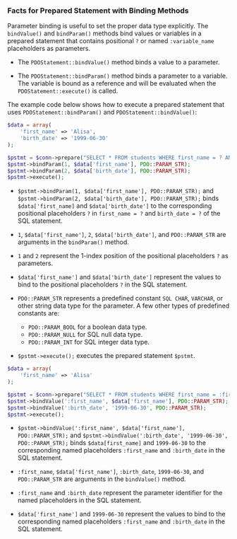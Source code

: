 ### Facts for Prepared Statement with Binding Methods

Parameter binding is useful to set the proper data type explicitly. The `bindValue()` and `bindParam()` methods bind values or variables in a prepared statement that contains positional `?` or named `:variable_name` placeholders as parameters.

- The `PDOStatement::bindValue()` method binds a value to a parameter.

- The `PDOStatement::bindParam()` method binds a parameter to a variable. The variable is bound as a reference and will be evaluated when the `PDOStatement::execute()` is called.

The example code below shows how to execute a prepared statement that uses `PDOStatement::bindParam()` and `PDOStatement::bindValue()`:

```php
$data = array(
    'first_name' => 'Alisa',
    'birth_date' => '1999-06-30'
);

$pstmt = $conn->prepare("SELECT * FROM students WHERE first_name = ? AND birth_date = ?");
$pstmt->bindParam(1, $data['first_name'], PDO::PARAM_STR);
$pstmt->bindParam(2, $data['birth_date'], PDO::PARAM_STR);
$pstmt->execute();
```
- `$pstmt->bindParam(1, $data['first_name'], PDO::PARAM_STR);` and `$pstmt->bindParam(2, $data['birth_date'], PDO::PARAM_STR);` binds `$data['first_name]` and `$data['birth_date']` to the corresponding positional placeholders `?` in `first_name = ?` and `birth_date = ?` of the SQL statement.

- `1`, `$data['first_name']`, `2`, `$data['birth_date']`, and `PDO::PARAM_STR` are arguments in the `bindParam()` method.

- `1` and `2` represent the 1-index position of the positional placeholders `?` as parameters.

- `$data['first_name']` and `$data['birth_date']` represent the values to bind to the positional placeholders `?` in the SQL statement.

- `PDO::PARAM_STR` represents a predefined constant `SQL CHAR`, `VARCHAR`, or other string data type for the parameter. A few other types of predefined constants are:
    - `PDO::PARAM_BOOL` for a boolean data type.
    - `PDO::PARAM_NULL` for SQL null data type. 
    - `PDO::PARAM_INT` for SQL integer data type.

- `$pstmt->execute();` executes the prepared statement `$pstmt`.

```php
$data = array(
    'first_name' => 'Alisa'
);

$pstmt = $conn->prepare("SELECT * FROM students WHERE first_name = :first_name AND birth_date = :birth_date");
$pstmt->bindValue(':first_name', $data['first_name'], PDO::PARAM_STR);
$pstmt->bindValue(':birth_date', '1999-06-30', PDO::PARAM_STR);
$pstmt->execute();
```
- `$pstmt->bindValue(':first_name', $data['first_name'], PDO::PARAM_STR);` and `$pstmt->bindValue(':birth_date', '1999-06-30', PDO::PARAM_STR);` binds `$data[first_name]` and `1999-06-30` to the corresponding named placeholders `:first_name` and `:birth_date` in the SQL statement.

- `:first_name`, `$data['first_name']`, `:birth_date`, `1999-06-30`, and `PDO::PARAM_STR` are arguments in the `bindValue()` method.

- `:first_name` and `:birth_date` represent the parameter identifier for the named placeholders in the SQL statement.

- `$data['first_name']` and `1999-06-30` represent the values to bind to the corresponding named placeholders `:first_name` and `:birth_date` in the SQL statement.